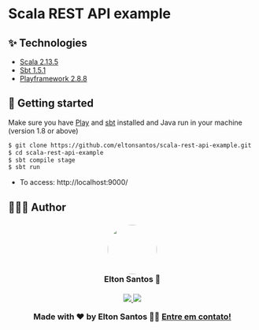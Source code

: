 # Scala REST API example

## ✨ Technologies

- [Scala 2.13.5](https://www.scala-lang.org/)
- [Sbt 1.5.1](https://www.scala-sbt.org/download.html)
- [Playframework 2.8.8](https://www.playframework.com/)

## 🚀 Getting started

Make sure you have [Play](https://www.playframework.com/) and [sbt](https://www.scala-sbt.org/download.html) installed and Java run in your machine (version 1.8 or above)

```sh
$ git clone https://github.com/eltonsantos/scala-rest-api-example.git
$ cd scala-rest-api-example
$ sbt compile stage
$ sbt run
```
- To access: http://localhost:9000/

## 👨🏻‍💻 Author

<h3 align="center">
  <img style="border-radius: 50%" src="https://avatars3.githubusercontent.com/u/1292594?s=460&u=0b1bfb0fc81256c59dc33f31ce344231bd5a5286&v=4" width="100px;" alt=""/>
  <br/>
  <strong>Elton Santos</strong> 🚀
  <br/>
  <br/>

 <a href="https://www.linkedin.com/in/eltonmelosantos" alt="LinkedIn" target="blank">
    <img src="https://img.shields.io/badge/-LinkedIn-blue?style=flat-square&logo=Linkedin&logoColor=white" />
  </a>

  <a href="mailto:elton.melo.santos@gmail.com?subject=Olá%20Elton" alt="Email" target="blank">
    <img src="https://img.shields.io/badge/-Gmail-c14438?style=flat-square&logo=Gmail&logoColor=white&link=mailto:elton.melo.santos@gmail.com" />
  </a>

<br/>

Made with ❤️ by Elton Santos 👋🏽 [Entre em contato!](https://www.linkedin.com/in/eltonmelosantos/)

</h3>